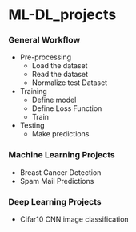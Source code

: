 # ML-DL_projects  

### General Workflow
* Pre-processing
  * Load the dataset
  * Read the dataset
  * Normalize test Dataset
* Training
  * Define model
  * Define Loss Function
  * Train
* Testing
  * Make predictions  
  
   
### Machine Learning Projects  
  * Breast Cancer Detection
  * Spam Mail Predictions  
  


### Deep Learning Projects
  * Cifar10 CNN image classification
